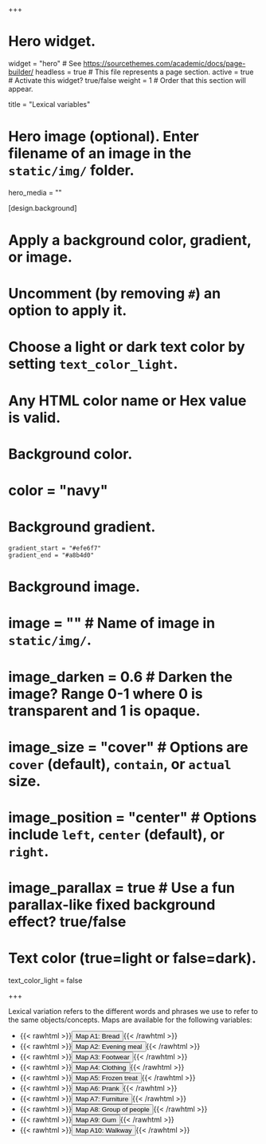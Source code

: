 +++
# Hero widget.
widget = "hero"  # See https://sourcethemes.com/academic/docs/page-builder/
headless = true  # This file represents a page section.
active = true  # Activate this widget? true/false
weight = 1  # Order that this section will appear.

title = "Lexical variables"

# Hero image (optional). Enter filename of an image in the `static/img/` folder.
hero_media = ""

[design.background]
  # Apply a background color, gradient, or image.
  #   Uncomment (by removing `#`) an option to apply it.
  #   Choose a light or dark text color by setting `text_color_light`.
  #   Any HTML color name or Hex value is valid.

  # Background color.
  # color = "navy"
  
  # Background gradient.
    gradient_start = "#efe6f7"
    gradient_end = "#a8b4d0"
   
  # Background image.
  # image = ""  # Name of image in `static/img/`.
  # image_darken = 0.6  # Darken the image? Range 0-1 where 0 is transparent and 1 is opaque.
  # image_size = "cover"  #  Options are `cover` (default), `contain`, or `actual` size.
  # image_position = "center"  # Options include `left`, `center` (default), or `right`.
  # image_parallax = true  # Use a fun parallax-like fixed background effect? true/false
   
  # Text color (true=light or false=dark).
  text_color_light = false

+++

Lexical variation refers to the different words and phrases we use to refer to the same objects/concepts. Maps are available for the following variables:

- {{< rawhtml >}}<a href="/maps/bread/"><button class="map-btn"><i class="fas fa-map-marked-alt"></i> Map A1: Bread</button></a>{{< /rawhtml >}}
- {{< rawhtml >}}<a href="/maps/meal/"><button class="map-btn"><i class="fas fa-map-marked-alt"></i> Map A2: Evening meal</button></a>{{< /rawhtml >}}
- {{< rawhtml >}}<a href="/maps/footwear/"><button class="map-btn"><i class="fas fa-map-marked-alt"></i> Map A3: Footwear</button></a>{{< /rawhtml >}}
- {{< rawhtml >}}<a href="/maps/clothing/"><button class="map-btn"><i class="fas fa-map-marked-alt"></i> Map A4: Clothing</button></a>{{< /rawhtml >}}
- {{< rawhtml >}}<a href="/maps/frozen/"><button class="map-btn"><i class="fas fa-map-marked-alt"></i> Map A5: Frozen treat</button></a>{{< /rawhtml >}}
- {{< rawhtml >}}<a href="/maps/prank/"><button class="map-btn"><i class="fas fa-map-marked-alt"></i> Map A6: Prank</button></a>{{< /rawhtml >}}
- {{< rawhtml >}}<a href="/maps/furniture/"><button class="map-btn"><i class="fas fa-map-marked-alt"></i> Map A7: Furniture</button></a>{{< /rawhtml >}}
- {{< rawhtml >}}<a href="/maps/group/"><button class="map-btn"><i class="fas fa-map-marked-alt"></i> Map A8: Group of people</button></a>{{< /rawhtml >}}
- {{< rawhtml >}}<a href="/maps/gum/"><button class="map-btn"><i class="fas fa-map-marked-alt"></i> Map A9: Gum</button></a>{{< /rawhtml >}}
- {{< rawhtml >}}<a href="/maps/walkway/"><button class="map-btn"><i class="fas fa-map-marked-alt"></i> Map A10: Walkway</button></a>{{< /rawhtml >}}